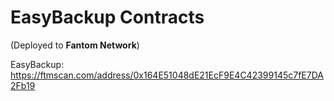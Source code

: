 # EasyBackup Contracts

(Deployed to **Fantom Network**)

EasyBackup:  https://ftmscan.com/address/0x164E51048dE21EcF9E4C42399145c7fE7DA2Fb19
